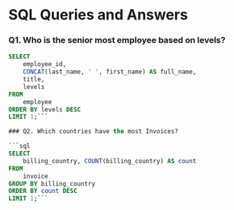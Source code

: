 # SQL Queries and Answers

### Q1. Who is the senior most employee based on levels?

```sql
SELECT 
    employee_id,
    CONCAT(last_name, ' ', first_name) AS full_name,
    title,
    levels
FROM
    employee
ORDER BY levels DESC
LIMIT 1;```

### Q2. Which countries have the most Invoices?

```sql
SELECT 
    billing_country, COUNT(billing_country) AS count
FROM
    invoice
GROUP BY billing_country
ORDER BY count DESC
LIMIT 1;```



